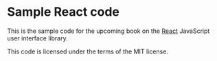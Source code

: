 # Sample React code

This is the sample code for the upcoming book on the [React](http://facebook.github.io/react/) JavaScript user interface library.

This code is licensed under the terms of the MIT license.
